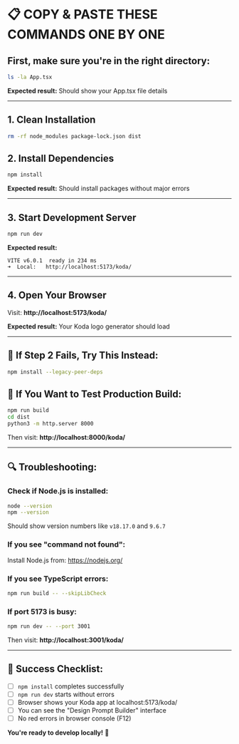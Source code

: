 # 📋 **COPY & PASTE THESE COMMANDS ONE BY ONE**

## **First, make sure you're in the right directory:**
```bash
ls -la App.tsx
```
**Expected result:** Should show your App.tsx file details

---

## **1. Clean Installation**
```bash
rm -rf node_modules package-lock.json dist
```

## **2. Install Dependencies**
```bash
npm install
```
**Expected result:** Should install packages without major errors

---

## **3. Start Development Server**
```bash
npm run dev
```
**Expected result:** 
```
VITE v6.0.1  ready in 234 ms
➜  Local:   http://localhost:5173/koda/
```

---

## **4. Open Your Browser**
Visit: **http://localhost:5173/koda/**

**Expected result:** Your Koda logo generator should load

---

## **🎯 If Step 2 Fails, Try This Instead:**
```bash
npm install --legacy-peer-deps
```

## **🎯 If You Want to Test Production Build:**
```bash
npm run build
cd dist
python3 -m http.server 8000
```
Then visit: **http://localhost:8000/koda/**

---

## **🔍 Troubleshooting:**

### **Check if Node.js is installed:**
```bash
node --version
npm --version
```
Should show version numbers like `v18.17.0` and `9.6.7`

### **If you see "command not found":**
Install Node.js from: https://nodejs.org/

### **If you see TypeScript errors:**
```bash
npm run build -- --skipLibCheck
```

### **If port 5173 is busy:**
```bash
npm run dev -- --port 3001
```
Then visit: **http://localhost:3001/koda/**

---

## **🎉 Success Checklist:**
- [ ] `npm install` completes successfully
- [ ] `npm run dev` starts without errors  
- [ ] Browser shows your Koda app at localhost:5173/koda/
- [ ] You can see the "Design Prompt Builder" interface
- [ ] No red errors in browser console (F12)

**You're ready to develop locally!** 🚀